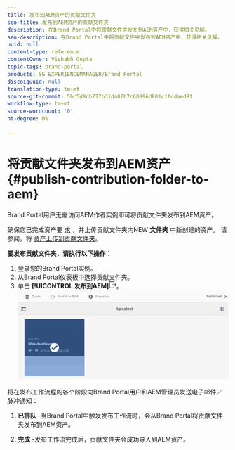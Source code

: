 ```yaml
---
title: 发布到AEM资产的贡献文件夹
seo-title: 发布到AEM资产的贡献文件夹
description: 在Brand Portal中将贡献文件夹发布到AEM资产中，获得相关见解。
seo-description: 在Brand Portal中将贡献文件夹发布到AEM资产中，获得相关见解。
uuid: null
content-type: reference
contentOwner: Vishabh Gupta
topic-tags: brand-portal
products: SG_EXPERIENCEMANAGER/Brand_Portal
discoiquuid: null
translation-type: tm+mt
source-git-commit: 5bc5d8db777b31da82b7c68896d881c1fcdaed8f
workflow-type: tm+mt
source-wordcount: '0'
ht-degree: 0%

---
```



# 将贡献文件夹发布到AEM资产 {#publish-contribution-folder-to-aem}

Brand Portal用户无需访问AEM作者实例即可将贡献文件夹发布到AEM资产。

确保您已完成资产要 [求](brand-portal-download-asset-requirements.md) ，并上传贡献文件夹内NEW **文件夹** 中新创建的资产。 请参阅，将 [资产上传到贡献文件夹](brand-portal-upload-assets-to-contribution-folder.md)。

**要发布贡献文件夹，请执行以下操作：**

1. 登录您的Brand Portal实例。
1. 从Brand Portal仪表板中选择贡献文件夹。
1. 单击 **[!UICONTROL 发布到AEM]**![](assets/export.png)。
   ![](assets/publish-contribution-folder-to-aem.png)

将在发布工作流程的各个阶段向Brand Portal用户和AEM管理员发送电子邮件／脉冲通知：
1. **已排队** -当Brand Portal中触发发布工作流时，会从Brand Portal将贡献文件夹发布到AEM资产。

1. **完成** -发布工作流完成后，贡献文件夹会成功导入到AEM资产。


